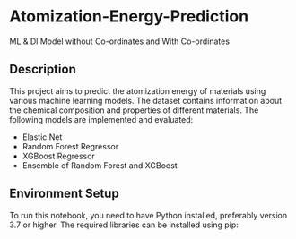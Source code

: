 # Atomization-Energy-Prediction
ML &amp; Dl Model without Co-ordinates and With Co-ordinates 

## Description
This project aims to predict the atomization energy of materials using various machine learning models. The dataset contains information about the chemical composition and properties of different materials. The following models are implemented and evaluated:
- Elastic Net
- Random Forest Regressor
- XGBoost Regressor
- Ensemble of Random Forest and XGBoost

## Environment Setup
To run this notebook, you need to have Python installed, preferably version 3.7 or higher. The required libraries can be installed using pip:
